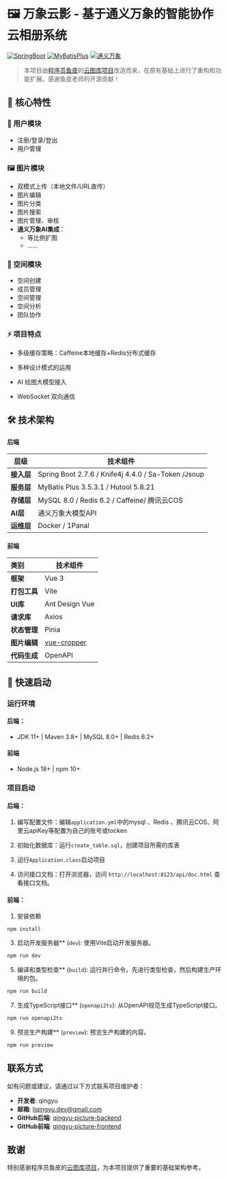 # 🖼️ 万象云影 - 基于通义万象的智能协作云相册系统

[![SpringBoot](https://img.shields.io/badge/SpringBoot-2.7.12-brightgreen)](https://spring.io/projects/spring-boot)
[![MyBatisPlus](https://img.shields.io/badge/MyBatisPlus-3.5.3.1-blue)](https://baomidou.com/)
[![通义万象](https://img.shields.io/badge/通义万象-API-9cf)](https://wanxiang.aliyun.com/)

> 本项目由[程序员鱼皮](https://github.com/liyupi)的[云图库项目](https://github.com/liyupi/yu-picture)改造而来，在原有基础上进行了重构和功能扩展。感谢鱼皮老师的开源贡献！

## 🌟 核心特性

### 👥 用户模块

- 注册/登录/登出
- 用户管理

### 🖼️ 图片模块

- 双模式上传（本地文件/URL直传）
- 图片编辑
- 图片分类
- 图片搜索
- 图片管理、审核
- **通义万象AI集成**：
  - 等比例扩图
  - ......

### 🏢 空间模块

- 空间创建
- 成员管理
- 空间管理
- 空间分析
- 团队协作

### ⚡ 项目特点

- 多级缓存策略：Caffeine本地缓存+Redis分布式缓存

- 多种设计模式的运用
- AI 绘图大模型接入
- WebSocket 双向通信

## 🛠️ 技术架构

#### 后端

| 层级       | 技术组件                                            |
| ---------- | --------------------------------------------------- |
| **接入层** | Spring Boot 2.7.6 / Knife4j 4.4.0 / Sa-Token /Jsoup |
| **服务层** | MyBatis Plus 3.5.3.1 / Hutool 5.8.21                |
| **存储层** | MySQL 8.0 / Redis 6.2 /  Caffeine/ 腾讯云COS        |
| **AI层**   | 通义万象大模型API                                   |
| **运维层** | Docker  / 1Panal                                    |

#### 前端

| 类别         | 技术组件                                                |
| :----------- | ------------------------------------------------------- |
| **框架**     | Vue 3                                                   |
| **打包工具** | Vite                                                    |
| **UI库**     | Ant Design Vue                                          |
| **请求库**   | Axios                                                   |
| **状态管理** | Pinia                                                   |
| **图片编辑** | [vue-cropper](https://github.com/xyxiao001/vue-cropper) |
| **代码生成** | OpenAPI                                                 |

## 🚀 快速启动

### 运行环境

#### 后端：

- JDK 11+ | Maven 3.8+ | MySQL 8.0+ | Redis 6.2+

#### 前端

- Node.js 18+ | npm 10+

### 项目启动

#### **后端：**

1. 编写配置文件：编辑`application.yml`中的mysql 、Redis 、腾讯云COS、阿里云apiKey等配置为自己的账号或tocken

2. 初始化数据库：运行`create_table.sql`，创建项目所需的库表

3. 运行`Application.class`启动项目

4. 访问接口文档：打开浏览器，访问 `http://localhost:8123/api/doc.html` 查看接口文档。

#### **前端：**

1. 安装依赖

 ```
npm install
 ```

3. 启动开发服务器** (`dev`): 使用Vite启动开发服务器。

 ```sh
npm run dev
 ```

5. 编译和类型检查** (`build`): 运行并行命令，先进行类型检查，然后构建生产环境的包。

 ```sh
npm run build
 ```

7. 生成TypeScript接口** (`openapi2ts`): 从OpenAPI规范生成TypeScript接口。

 ```sh
npm run openapi2ts
 ```

9. 预览生产构建** (`preview`): 预览生产构建的内容。

 ```sh
npm run preview
 ```



## 联系方式

如有问题或建议，请通过以下方式联系项目维护者：

- **开发者**: qingyu
- **邮箱**: liqingyu.dev@gmail.com
- **GitHub后端**: [qingyu-picture-backend](https://github.com/LiqingyuDev/qingyu-picture-backend)
- **GitHub前端**: [qingyu-picture-frontend](https://github.com/LiqingyuDev/qingyu-picture-frontend)



## 致谢



特别感谢程序员鱼皮的[云图库项目](https://github.com/liyupi/yu-auto-reply)，为本项目提供了重要的基础架构参考。